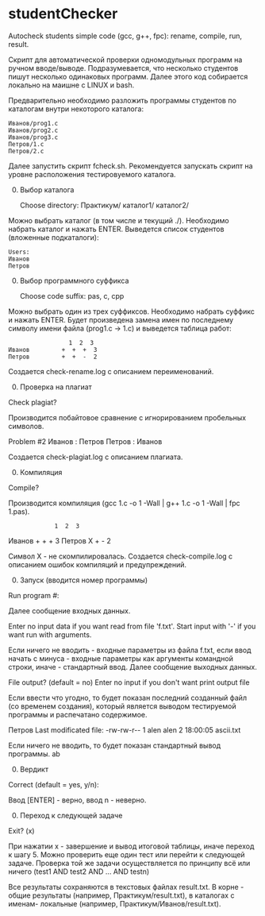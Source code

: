 # studentChecker
Autocheck students simple code (gcc, g++, fpc): rename, compile, run, result.

Скрипт для автоматической проверки одномодульных программ на ручном вводе/выводе.
Подразумевается, что несколько студентов пишут несколько одинаковых программ.
Далее этого код собирается локально на маишне с LINUX и bash.

Предварительно необходимо разложить программы студентов по каталогам внутри некоторого каталога:

	Иванов/prog1.с
	Иванов/prog2.с
	Иванов/prog3.с
	Петров/1.с
	Петров/2.с

Далее запустить скрипт fcheck.sh. Рекомендуется запускать скрипт на уровне расположения тестировуемого каталога.

0. Выбор каталога

	Choose directory:
	Практикум/ каталог1/ каталог2/

Можно выбрать каталог (в том числе и текущий ./). 
Необходимо набрать каталог и нажать ENTER. 
Выведется список студентов (вложенные подкаталоги):

	Users:
	Иванов
	Петров

0. Выбор программного суффикса

	Choose code suffix: pas, c, cpp

Можно выбрать один из трех суффиксов. 
Необходимо набрать суффикс и нажать ENTER. 
Будет произведена замена имен по последнему символу имени файла (prog1.c -> 1.c) и выведется таблица работ:

	                 1  2  3  
	Иванов         +  +  +  3
	Петров         +  +  -  2

Создается check-rename.log с описанием переименований.

0. Проверка на плагиат

  Check plagiat?

Производится побайтовое сравнение с игнорированием пробельных символов.

  Problem #2
  Иванов : Петров
  Петров : Иванов

Создается check-plagiat.log с описанием плагиата.

0. Компиляция

  Compile?

Производится компиляция (gcc 1.с -o 1 -Wall | g++ 1.с -o 1 -Wall | fpc 1.pas).

                 1  2  3  
  Иванов         +  +  +  3
  Петров         X  +  -  2

Символ X - не скомпилировалась. Создается check-compile.log с описанием ошибок компиляций и предупреждений.

0. Запуск (вводится номер программы)

  Run program #: 

Далее сообщение входных данных.

  Enter no input data if you want read from file 'f.txt'.
  Start input with '-' if you want run with arguments.

Если ничего не вводить - входные параметры из файла f.txt, 
если ввод начать с минуса - входные параметры как аргументы командной строки,
иначе - стандартный ввод.
Далее сообщение выходных данных.

  File output? (default = no)
  Enter no input if you don't want print output file

Если ввести что угодно, то будет показан последний созданный файл (со временем создания), 
который является выводом тестируемой программы и распечатано содержимое.

  Петров
  Last modificated file:
  -rw-rw-r-- 1 alen alen 2 18:00:05 ascii.txt

Если ничего не вводить, то будет показан стандартный вывод программы.
  ab

0. Вердикт

  Correct (default = yes, y/n): 

Ввод [ENTER] - верно, ввод n - неверно.

0. Переход к следующей задаче

  Exit? (x)

При нажатии x - завершение и вывод итоговой таблицы, иначе переход к шагу 5.
Можно проверить еще один тест или перейти к следующей задаче.
Проверка той же задачи осуществляется по принципу всё или ничего (test1 AND test2 AND ... AND testn)

Все результаты сохраняются в текстовых файлах result.txt. 
В корне - общие результаты (например, Практикум/result.txt), 
в каталогах с именам- локальные (например, Практикум/Иванов/result.txt).
